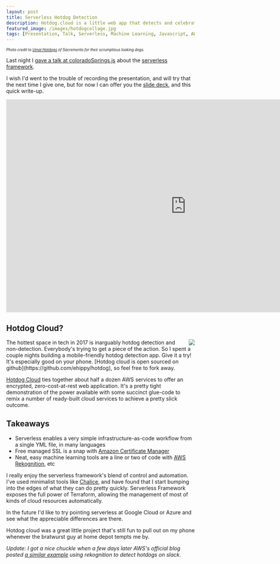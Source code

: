 ```yaml
---
layout: post
title: Serverless Hotdog Detection
description: Hotdog.cloud is a little web app that detects and celebrates hotdogs!
featured_image: /images/hotdogcollage.jpg
tags: [Presentation, Talk, Serverless, Machine Learning, Javascript, AWS, Rekognition]
---
```


<sub><sup>_Photo credit to [Umai Hotdogs](http://umaihotdogs.com/) of Sacremento for their scrumptious looking dogs._</sup></sub>

Last night I [gave a talk at coloradoSprings.js](https://www.meetup.com/coloradospringsjs/events/xwwhglywnbhc/) about the [serverless framework](https://serverless.com/). 

I wish I'd went to the trouble of recording the presentation, and will try that the next time I give one, but for now I can offer you the [slide deck](https://docs.google.com/presentation/d/1dD4L0T2ms08jJcvriuyi0J6vaKQjI-1E6JLXYoLvtgM), and this quick write-up.

<iframe src="https://docs.google.com/presentation/d/e/2PACX-1vRt-eZmBMsODFd77pOK362Ky40d8xSXgi3a7eLFpC_k1EqWFGRyXPFrbXFV5_kQ1moodSxF_6ijZDX9/embed?start=false&loop=false&delayms=3000" frameborder="0" width="960" height="569" allowfullscreen="true" mozallowfullscreen="true" webkitallowfullscreen="true"></iframe>

## Hotdog Cloud?
<img src="/images/dogClip.gif" style="float:right;padding-left:20px;">
The hottest space in tech in 2017 is inarguably hotdog detection and non-detection. Everybody's trying to get a piece of the action. So I spent a couple nights building <https://hotdog.cloud> a mobile-friendly hotdog detection app. Give it a try! It's especially good on your phone. [Hotdog cloud is open sourced on github](https://github.com/ehippy/hotdog), so feel free to fork away.

[Hotdog Cloud](https://hotdog.cloud) ties together about half a dozen AWS services to offer an encrypted, zero-cost-at-rest web application. It's a pretty tight demonstration of the power available with some succinct glue-code to remix a number of ready-built cloud services to achieve a pretty slick outcome.

## Takeaways

 - Serverless enables a very simple infrastructure-as-code workflow from a single YML file, in many languages
 - Free managed SSL is a snap with [Amazon Certificate Manager](https://aws.amazon.com/certificate-manager/)
 - Neat, easy machine learning tools are a line or two of code with [AWS Rekognition](https://aws.amazon.com/rekognition/), etc

I really enjoy the serverless framework's blend of control and automation. I've used minimalist tools like [Chalice](https://github.com/aws/chalice), and have found that I start bumping into the edges of what they can do pretty quickly. Serverless Framework exposes the full power of Terraform, allowing the management of most of kinds of cloud resources automatically.

In the future I'd like to try pointing serverless at Google Cloud or Azure and see what the appreciable differences are there.

Hotdog cloud was a great little project that's still fun to pull out on my phone whenever the bratwurst guy at home depot tempts me by.

_Update: I got a nice chuckle when a few days later AWS's official blog posted [a similar example](https://aws.amazon.com/blogs/startups/building-a-hotdog-detecting-app-on-aws-yes-really/) using rekognition to detect hotdogs on slack._